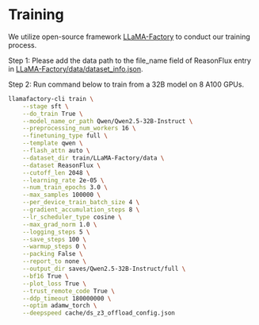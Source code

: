 # Training

We utilize open-source framework  [LLaMA-Factory]() to conduct our training process.

Step 1: Please add the data path to the file_name field of ReasonFlux entry in [LLaMA-Factory/data/dataset_info.json](./LLaMA-Factory/data/dataset_info.json).

Step 2: Run command below  to train from a 32B model on 8 A100 GPUs. 
```bash
llamafactory-cli train \
    --stage sft \
    --do_train True \
    --model_name_or_path Qwen/Qwen2.5-32B-Instruct \
    --preprocessing_num_workers 16 \
    --finetuning_type full \
    --template qwen \
    --flash_attn auto \
    --dataset_dir train/LLaMA-Factory/data \
    --dataset ReasonFlux \
    --cutoff_len 2048 \
    --learning_rate 2e-05 \
    --num_train_epochs 3.0 \
    --max_samples 100000 \
    --per_device_train_batch_size 4 \
    --gradient_accumulation_steps 8 \
    --lr_scheduler_type cosine \
    --max_grad_norm 1.0 \
    --logging_steps 5 \
    --save_steps 100 \
    --warmup_steps 0 \
    --packing False \
    --report_to none \
    --output_dir saves/Qwen2.5-32B-Instruct/full \
    --bf16 True \
    --plot_loss True \
    --trust_remote_code True \
    --ddp_timeout 180000000 \
    --optim adamw_torch \
    --deepspeed cache/ds_z3_offload_config.json
```